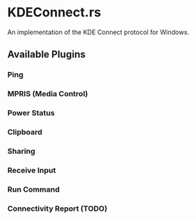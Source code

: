 # KDEConnect.rs
An implementation of the KDE Connect protocol for Windows.

## Available Plugins
### Ping
### MPRIS (Media Control)
### Power Status
### Clipboard
### Sharing
### Receive Input
### Run Command
### Connectivity Report (TODO)